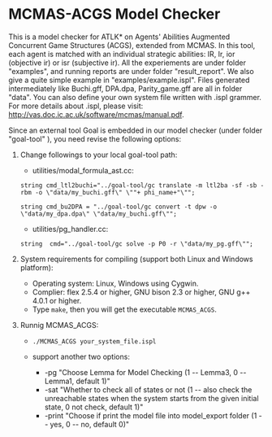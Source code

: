 # MCMAS-ACGS Model Checker 
This is a model checker for ATLK* on Agents' Abilities Augmented Concurrent Game Structures (ACGS), extended from MCMAS. In this tool, each agent is matched with an individual strategic abilities: IR, Ir, ior (objective ir) or isr (subjective ir). All the experiements are under folder "examples", and running reports are under folder "result_report". We also give a quite simple example in "examples/example.ispl". Files generated intermediately like Buchi.gff, DPA.dpa, Parity_game.gff are all in folder "data". You can also define your own system file written with .ispl grammer. For more details about .ispl, please visit: <http://vas.doc.ic.ac.uk/software/mcmas/manual.pdf>.

Since an external tool Goal is embedded in our model checker (under folder "goal-tool" ), you need revise the following options: 

1. Change followings to your local goal-tool path:

    - utilities/modal_formula_ast.cc: 
   
    `string cmd_ltl2buchi="../goal-tool/gc translate -m ltl2ba -sf -sb -rbm -o \"data/my_buchi.gff\" \""+ phi_name+"\"";`
   
    `string cmd_bu2DPA = "../goal-tool/gc convert -t dpw -o  \"data/my_dpa.dpa\" \"data/my_buchi.gff\"";`
   
    - utilities/pg_handler.cc:
   
    `string  cmd="../goal-tool/gc solve -p P0 -r \"data/my_pg.gff\"";`
   
2. System requirements for compiling (support both Linux and Windows platform):
    - Operating system: Linux, Windows using Cygwin.
    - Complier: flex 2.5.4 or higher, GNU bison 2.3 or higher, GNU g++ 4.0.1 or higher.
    - Type `make`, then you will get the executable `MCMAS_ACGS`.
   
3. Runnig MCMAS_ACGS:
     - `./MCMAS_ACGS your_system_file.ispl`
     - support another two options: 
     
        - -pg "Choose Lemma for Model Checking (1 -- Lemma3, 0 -- Lemma1, default 1)"
        - -sat "Whether to check all of states or not (1 -- also check the unreachable states when the system starts from the given initial state, 0 not check, default 1)"
        - -print "Choose if print the model file into model_export folder (1 -- yes, 0 -- no, default 0)"
   
